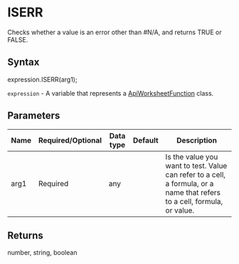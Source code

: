 # ISERR

Checks whether a value is an error other than #N/A, and returns TRUE or FALSE.

## Syntax

expression.ISERR(arg1);

`expression` - A variable that represents a [ApiWorksheetFunction](../ApiWorksheetFunction.md) class.

## Parameters

| **Name** | **Required/Optional** | **Data type** | **Default** | **Description** |
| ------------- | ------------- | ------------- | ------------- | ------------- |
| arg1 | Required | any |  | Is the value you want to test. Value can refer to a cell, a formula, or a name that refers to a cell, formula, or value. |

## Returns

number, string, boolean